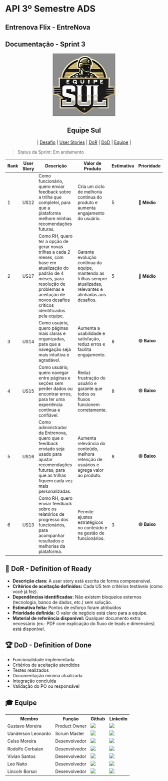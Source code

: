 
# API 3º Semestre ADS

## Entrenova Flix - EntreNova

## Documentação - Sprint 3

<p align="center">
      <img src="../logosul.png" alt="logo da Equipe Sul" width="200">
      <h2 align="center"> Equipe Sul</h2>
</p>

<p align="center">
  | <a href ="#desafio"> Desafio</a>  |
  <a href ="#us"> User Stories</a>  |   
  <a href ="#dor">DoR</a>  |
  <a href ="#dod">DoD</a>  |
  <a href ="#equipe"> Equipe</a> |
</p>

> Status da Sprint: Em andamento 

| Rank | User Story | Descrição | Valor de Produto | Estimativa | Prioridade |
|------|------------|-----------|------------------|------------|------------|
| 1 | US12 | Como funcionário, quero enviar feedback sobre a trilha que completei, para que a plataforma melhore minhas recomendações futuras. | Cria um ciclo de melhoria contínua do produto e aumenta engajamento do usuário. | 5 | 🔵 **Médio** |
| 2 | US17 | Como RH, quero ter a opção de gerar novas trilhas a cada 2 meses, com base em atualização do padrão de 4 meses, para resolução de problemas e aceitação de novos desafios críticos identificados pela equipe. | Garante evolução contínua da equipe, mantendo as trilhas sempre atualizadas, relevantes e alinhadas aos desafios. | 5 | 🔵 **Médio** |
| 3 | US14 | Como usuário, quero páginas mais claras e organizadas, para que a navegação seja mais intuitiva e agradável. | Aumenta a usabilidade e satisfação, reduz erros e facilita engajamento. | 8 | 🟢 **Baixo** |
| 4 | US15 | Como usuário, quero navegar entre páginas e seções sem perder dados ou encontrar erros, para ter uma experiência contínua e confiável. | Reduz frustração do usuário e garante que todos os fluxos funcionem corretamente. | 8 | 🟢 **Baixo** |
| 5 | US16 | Como administrador da Entrenova, quero que o feedback enviado seja usado para ajustar recomendações futuras, para que as trilhas fiquem cada vez mais personalizadas. | Aumenta relevância do conteúdo, melhora retenção de usuários e agrega valor ao produto. | 8 | 🟢 **Baixo** |
| 6 | US13 | Como RH, quero enviar feedback sobre os relatórios de progresso dos funcionários, para acompanhar resultados e melhorias da plataforma. | Permite ajustes estratégicos no conteúdo e na gestão de funcionários. | 3 | 🟢 **Baixo** |

## 🏃‍ DoR - Definition of Ready <a id="dor"></a>

* **Descrição clara:** A user story está escrita de forma compreensível. 
* **Critérios de aceitação definidos:** Cada US tem critérios testáveis (como você já fez).
* **Dependências identificadas:** Não existem bloqueios externos (tecnologia,
banco de dados, etc.) sem solução. 
* **Estimativa feita:** Pontos de esforço foram atribuídos
* **Prioridade definida:** O valor de negócio está claro para a equipe. 
* **Material de referência disponível:** Qualquer documento extra necessário (ex.:
PDF com explicação do fluxo de leads e dimensões) está disponível. 



## 🏆 DoD - Definition of Done <a id="dod"></a>

* Funcionalidade implementada
* Critérios de aceitação atendidos
* Testes realizados
* Documentação mínima atualizada
* Integração concluída
* Validação do PO ou responsável



## 🎓 Equipe <a id="equipe"></a>

<div align="center">
  <table>
    <tr>
      <th>Membro</th>
      <th>Função</th>
      <th>Github</th>
      <th>Linkedin</th>
    </tr>
    <tr>
      <td>Gustavo Moreira</td>
      <td>Product Owner</td>
      <td><a href="https://github.com/MoreiraGu"><img src="https://img.shields.io/badge/GitHub-100000?style=for-the-badge&logo=github&logoColor=white"></a></td>
      <td><a href="https://www.linkedin.com/in/gustavo-moreira-43120027b?utm_source=share&utm_campaign=share_via&utm_content=profile&utm_medium=ios_app"><img src="https://img.shields.io/badge/LinkedIn-0077B5?style=for-the-badge&logo=linkedin&logoColor=white"></a></td>
    </tr>
    <tr>
      <td>Uanderson Leonardo</td>
      <td>Scrum Master</td>
      <td><a href="https://github.com/uandleon"><img src="https://img.shields.io/badge/GitHub-100000?style=for-the-badge&logo=github&logoColor=white"></a></td>
      <td><a href="https://www.linkedin.com/in/uanderson-leonardo-1aaa722a0/"><img src="https://img.shields.io/badge/LinkedIn-0077B5?style=for-the-badge&logo=linkedin&logoColor=white"></a></td>
    </tr>
    <tr>
      <td>Celso Moreira</td>
      <td>Desenvolvedor</td>
      <td><a href="https://github.com/yCels"><img src="https://img.shields.io/badge/GitHub-100000?style=for-the-badge&logo=github&logoColor=white"></a></td>
      <td><a href="https://www.linkedin.com/in/celso-moreira-freitas-957832222?utm_source=share&utm_campaign=share_via&utm_content=profile&utm_medium=ios_app"><img src="https://img.shields.io/badge/LinkedIn-0077B5?style=for-the-badge&logo=linkedin&logoColor=white"></a></td>
    </tr>
    <tr>
      <td>Rodolfo Corbalan</td>
      <td>Desenvolvedor</td>
      <td><a href="https://github.com/xRod-Rodriguesx"><img src="https://img.shields.io/badge/GitHub-100000?style=for-the-badge&logo=github&logoColor=white"></a></td>
      <td><a href="https://www.linkedin.com/in/rodolfo-corbalan-2a02b4207?utm_source=share&utm_campaign=share_via&utm_content=profile&utm_medium=android_app"><img src="https://img.shields.io/badge/LinkedIn-0077B5?style=for-the-badge&logo=linkedin&logoColor=white"></a></td>
    </tr>
    <tr>
      <td>Vivian Santos</td>
      <td>Desenvolvedor</td>
      <td><a href="https://github.com/vivianSantos0101"><img src="https://img.shields.io/badge/GitHub-100000?style=for-the-badge&logo=github&logoColor=white"></a></td>
      <td><a href="https://www.linkedin.com/in/vivianstoliveira?utm_source=share&utm_campaign=share_via&utm_content=profile&utm_medium=android_app"><img src="https://img.shields.io/badge/LinkedIn-0077B5?style=for-the-badge&logo=linkedin&logoColor=white"></a></td>
    </tr>
    <tr>
      <td>Leo Naito</td>
      <td>Desenvolvedor</td>
      <td><a href="https://github.com/LNaito"><img src="https://img.shields.io/badge/GitHub-100000?style=for-the-badge&logo=github&logoColor=white"></a></td>
      <td><a href=""><img src="https://img.shields.io/badge/LinkedIn-0077B5?style=for-the-badge&logo=linkedin&logoColor=white"></a></td>
    </tr>
    <tr>
      <td>Lincoln Borsoi</td>
      <td>Desenvolvedor</td>
      <td><a href="https://github.com/Dollar2006"><img src="https://img.shields.io/badge/GitHub-100000?style=for-the-badge&logo=github&logoColor=white"></a></td>
      <td><a href="https://www.linkedin.com/in/lincolnborsoimoreira?utm_source=share&utm_campaign=share_via&utm_content=profile&utm_medium=android_app"><img src="https://img.shields.io/badge/LinkedIn-0077B5?style=for-the-badge&logo=linkedin&logoColor=white"></a></td>
    </tr>
  </table>
</div>

